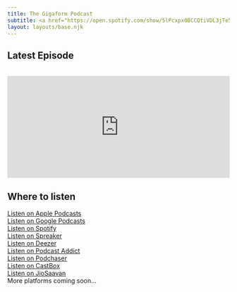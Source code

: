 ```yaml
---
title: The Gigaform Podcast
subtitle: <a href="https://open.spotify.com/show/5lPcxpx0BCCQtiVDL3jTe5">Listen on Spotify</a> 
layout: layouts/base.njk
---
```


## Latest Episode
<br>
<iframe src="https://open.spotify.com/embed/episode/1CdrVewzNyCDra0GjEVn85" width="100%" height="232" frameBorder="0" allowtransparency="true" allow="encrypted-media"></iframe>


## Where to listen

<div>
<a href="https://podcasts.apple.com/us/podcast/the-gigaform-podcast/id1569011605?uo=4">Listen on Apple Podcasts</a>
<br>
<a href="https://www.google.com/podcasts?feed=aHR0cHM6Ly93d3cuc3ByZWFrZXIuY29tL3Nob3cvNDkxNjYwNC9lcGlzb2Rlcy9mZWVk">Listen on Google Podcasts</a>
<br>
<a href="https://open.spotify.com/show/5lPcxpx0BCCQtiVDL3jTe5?si=NPwIVZrOSYugM49LUYdGbA&dl_branch=1">Listen on Spotify</a> 
<br>
<a href="https://www.spreaker.com/show/gigaform">Listen on Spreaker</a>
<br>
<a href="https://www.deezer.com/show/2670462">Listen on Deezer</a>
<br>
<a href="https://podcastaddict.com/podcast/3348395">Listen on Podcast Addict</a>
<br>
<a href="https://www.podchaser.com/podcasts/the-gigaform-podcast-1901216">Listen on Podchaser</a> 
<br>
<a href="https://castbox.fm/channel/id4175184">Listen on CastBox</a> 
<br>
<a href="https://www.jiosaavn.com/shows/The-Gigaform-Podcast/1/ncTfmXl5wVI_">Listen on JioSaavan</a> 
<br>
More platforms coming soon...
</div>

